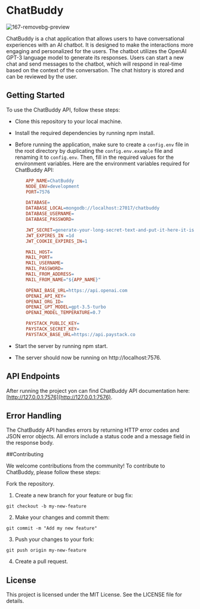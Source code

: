 ﻿# ChatBuddy
 
![167-removebg-preview](https://github.com/chatbuddyAI/chatbuddy-api/assets/34938103/69114f00-1a58-4f56-a5ed-33cb62d86738)

ChatBuddy is a chat application that allows users to have conversational experiences with an AI chatbot. It is designed to make the interactions more engaging and personalized for the users. The chatbot utilizes the OpenAI GPT-3 language model to generate its responses. Users can start a new chat and send messages to the chatbot, which will respond in real-time based on the context of the conversation. The chat history is stored and can be reviewed by the user.

## Getting Started

To use the ChatBuddy API, follow these steps:

- Clone this repository to your local machine.
- Install the required dependencies by running npm install.
- Before running the application, make sure to create a `config.env` file in the root directory by duplicating the `config.env.example` file and renaming it to `config.env`. Then, fill in the required values for the environment variables.
  Here are the environment variables required for ChatBuddy API:

  ```makefile
      APP_NAME=ChatBuddy
      NODE_ENV=development
      PORT=7576

      DATABASE=
      DATABASE_LOCAL=mongodb://localhost:27017/chatbuddy
      DATABASE_USERNAME=
      DATABASE_PASSWORD=

      JWT_SECRET=generate-your-long-secret-text-and-put-it-here-it-is-required
      JWT_EXPIRES_IN =1d
      JWT_COOKIE_EXPIRES_IN=1

      MAIL_HOST=
      MAIL_PORT=
      MAIL_USERNAME=
      MAIL_PASSWORD=
      MAIL_FROM_ADDRESS=
      MAIL_FROM_NAME="${APP_NAME}"

      OPENAI_BASE_URL=https://api.openai.com
      OPENAI_API_KEY=
      OPENAI_ORG_ID=
      OPENAI_GPT_MODEL=gpt-3.5-turbo
      OPENAI_MODEL_TEMPERATURE=0.7

      PAYSTACK_PUBLIC_KEY=
      PAYSTACK_SECRET_KEY=
      PAYSTACK_BASE_URL=https://api.paystack.co
  ```

- Start the server by running npm start.
- The server should now be running on http://localhost:7576.

## API Endpoints

After running the project yon can find ChatBuddy API documentation here: [http://127.0.0.1:7576](http://127.0.0.1:7576).

## Error Handling

The ChatBuddy API handles errors by returning HTTP error codes and JSON error objects. All errors include a status code and a message field in the response body.

##Contributing

We welcome contributions from the community! To contribute to ChatBuddy, please follow these steps:

Fork the repository.

1. Create a new branch for your feature or bug fix:

```
git checkout -b my-new-feature
```

2. Make your changes and commit them:

```
git commit -m "Add my new feature"
```

3. Push your changes to your fork:

```
git push origin my-new-feature
```

4. Create a pull request.

## License

This project is licensed under the MIT License. See the LICENSE file for details.
